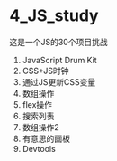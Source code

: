 # 4_JS_study
这是一个JS的30个项目挑战
1. JavaScript Drum Kit 
2. CSS+JS时钟
3. 通过JS更新CSS变量
4. 数组操作
5. flex操作
6. 搜索列表
7. 数组操作2
8. 有意思的画板
9. Devtools